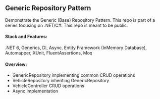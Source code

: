 ## Generic Repository Pattern
Demonstrate the Generic (Base) Repository Pattern. 
This repo is part of a series focusing on .NET/C#.
This repo is meant to be public.

#### Stack and Features:
.NET 6, Generics, DI, Async, Entity Framework (InMemory Database), Automapper, XUnit, FluentAssertions, Moq

#### Overview:
- GenericRepository implementing common CRUD operations
- VehicleRepository inheriting GenericRepository
- VehicleController CRUD operations
- Async implementation
